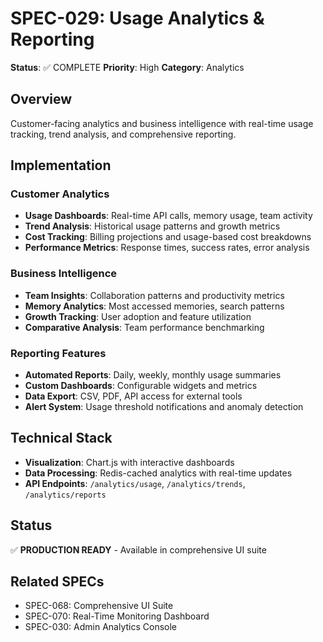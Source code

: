 # SPEC-029: Usage Analytics & Reporting

**Status**: ✅ COMPLETE
**Priority**: High
**Category**: Analytics

## Overview

Customer-facing analytics and business intelligence with real-time usage tracking, trend analysis, and comprehensive reporting.

## Implementation

### Customer Analytics
- **Usage Dashboards**: Real-time API calls, memory usage, team activity
- **Trend Analysis**: Historical usage patterns and growth metrics
- **Cost Tracking**: Billing projections and usage-based cost breakdowns
- **Performance Metrics**: Response times, success rates, error analysis

### Business Intelligence
- **Team Insights**: Collaboration patterns and productivity metrics
- **Memory Analytics**: Most accessed memories, search patterns
- **Growth Tracking**: User adoption and feature utilization
- **Comparative Analysis**: Team performance benchmarking

### Reporting Features
- **Automated Reports**: Daily, weekly, monthly usage summaries
- **Custom Dashboards**: Configurable widgets and metrics
- **Data Export**: CSV, PDF, API access for external tools
- **Alert System**: Usage threshold notifications and anomaly detection

## Technical Stack

- **Visualization**: Chart.js with interactive dashboards
- **Data Processing**: Redis-cached analytics with real-time updates
- **API Endpoints**: `/analytics/usage`, `/analytics/trends`, `/analytics/reports`

## Status

✅ **PRODUCTION READY** - Available in comprehensive UI suite

## Related SPECs

- SPEC-068: Comprehensive UI Suite
- SPEC-070: Real-Time Monitoring Dashboard
- SPEC-030: Admin Analytics Console
